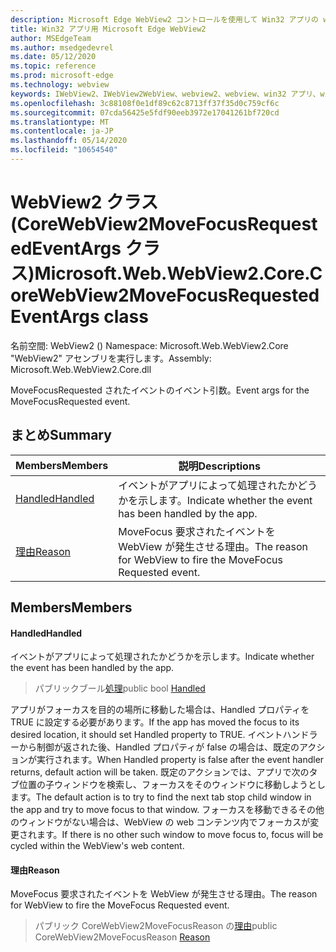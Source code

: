 ```yaml
---
description: Microsoft Edge WebView2 コントロールを使用して Win32 アプリの web コンテンツをホストする
title: Win32 アプリ用 Microsoft Edge WebView2
author: MSEdgeTeam
ms.author: msedgedevrel
ms.date: 05/12/2020
ms.topic: reference
ms.prod: microsoft-edge
ms.technology: webview
keywords: IWebView2、IWebView2WebView、webview2、webview、win32 アプリ、win32、edge、ICoreWebView2、ICoreWebView2Controller、browser control、edge html
ms.openlocfilehash: 3c88108f0e1df89c62c8713ff37f35d0c759cf6c
ms.sourcegitcommit: 07cda56425e5fdf90eeb3972e17041261bf720cd
ms.translationtype: MT
ms.contentlocale: ja-JP
ms.lasthandoff: 05/14/2020
ms.locfileid: "10654540"
---
```

# <span data-ttu-id="9800f-104">WebView2 クラス (CoreWebView2MoveFocusRequestedEventArgs クラス)</span><span class="sxs-lookup"><span data-stu-id="9800f-104">Microsoft.Web.WebView2.Core.CoreWebView2MoveFocusRequestedEventArgs class</span></span> 

<span data-ttu-id="9800f-105">名前空間: WebView2 () </span><span class="sxs-lookup"><span data-stu-id="9800f-105">Namespace: Microsoft.Web.WebView2.Core</span></span>\
<span data-ttu-id="9800f-106">"WebView2" アセンブリを実行します。</span><span class="sxs-lookup"><span data-stu-id="9800f-106">Assembly: Microsoft.Web.WebView2.Core.dll</span></span>

<span data-ttu-id="9800f-107">MoveFocusRequested されたイベントのイベント引数。</span><span class="sxs-lookup"><span data-stu-id="9800f-107">Event args for the MoveFocusRequested event.</span></span>

## <span data-ttu-id="9800f-108">まとめ</span><span class="sxs-lookup"><span data-stu-id="9800f-108">Summary</span></span>

 <span data-ttu-id="9800f-109">Members</span><span class="sxs-lookup"><span data-stu-id="9800f-109">Members</span></span>                        | <span data-ttu-id="9800f-110">説明</span><span class="sxs-lookup"><span data-stu-id="9800f-110">Descriptions</span></span>
--------------------------------|---------------------------------------------
[<span data-ttu-id="9800f-111">Handled</span><span class="sxs-lookup"><span data-stu-id="9800f-111">Handled</span></span>](#handled) | <span data-ttu-id="9800f-112">イベントがアプリによって処理されたかどうかを示します。</span><span class="sxs-lookup"><span data-stu-id="9800f-112">Indicate whether the event has been handled by the app.</span></span>
[<span data-ttu-id="9800f-113">理由</span><span class="sxs-lookup"><span data-stu-id="9800f-113">Reason</span></span>](#reason) | <span data-ttu-id="9800f-114">MoveFocus 要求されたイベントを WebView が発生させる理由。</span><span class="sxs-lookup"><span data-stu-id="9800f-114">The reason for WebView to fire the MoveFocus Requested event.</span></span>

## <span data-ttu-id="9800f-115">Members</span><span class="sxs-lookup"><span data-stu-id="9800f-115">Members</span></span>

#### <span data-ttu-id="9800f-116">Handled</span><span class="sxs-lookup"><span data-stu-id="9800f-116">Handled</span></span> 

<span data-ttu-id="9800f-117">イベントがアプリによって処理されたかどうかを示します。</span><span class="sxs-lookup"><span data-stu-id="9800f-117">Indicate whether the event has been handled by the app.</span></span>

> <span data-ttu-id="9800f-118">パブリックブール[処理](#handled)</span><span class="sxs-lookup"><span data-stu-id="9800f-118">public bool [Handled](#handled)</span></span>

<span data-ttu-id="9800f-119">アプリがフォーカスを目的の場所に移動した場合は、Handled プロパティを TRUE に設定する必要があります。</span><span class="sxs-lookup"><span data-stu-id="9800f-119">If the app has moved the focus to its desired location, it should set Handled property to TRUE.</span></span> <span data-ttu-id="9800f-120">イベントハンドラーから制御が返された後、Handled プロパティが false の場合は、既定のアクションが実行されます。</span><span class="sxs-lookup"><span data-stu-id="9800f-120">When Handled property is false after the event handler returns, default action will be taken.</span></span> <span data-ttu-id="9800f-121">既定のアクションでは、アプリで次のタブ位置の子ウィンドウを検索し、フォーカスをそのウィンドウに移動しようとします。</span><span class="sxs-lookup"><span data-stu-id="9800f-121">The default action is to try to find the next tab stop child window in the app and try to move focus to that window.</span></span> <span data-ttu-id="9800f-122">フォーカスを移動できるその他のウィンドウがない場合は、WebView の web コンテンツ内でフォーカスが変更されます。</span><span class="sxs-lookup"><span data-stu-id="9800f-122">If there is no other such window to move focus to, focus will be cycled within the WebView's web content.</span></span>

#### <span data-ttu-id="9800f-123">理由</span><span class="sxs-lookup"><span data-stu-id="9800f-123">Reason</span></span> 

<span data-ttu-id="9800f-124">MoveFocus 要求されたイベントを WebView が発生させる理由。</span><span class="sxs-lookup"><span data-stu-id="9800f-124">The reason for WebView to fire the MoveFocus Requested event.</span></span>

> <span data-ttu-id="9800f-125">パブリック CoreWebView2MoveFocusReason の[理由](#reason)</span><span class="sxs-lookup"><span data-stu-id="9800f-125">public CoreWebView2MoveFocusReason [Reason](#reason)</span></span>

